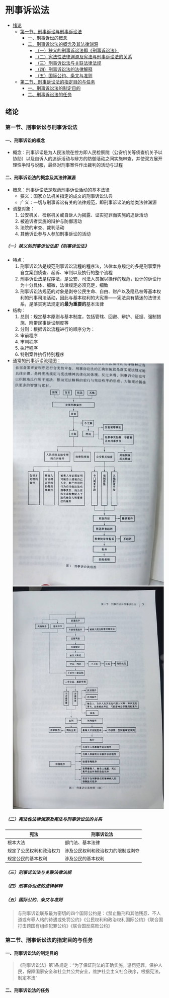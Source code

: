 # 刑事诉讼法

<!-- vim-markdown-toc GitLab -->

* [绪论](#绪论)
  * [第一节、刑事诉讼与刑事诉讼法](#第一节刑事诉讼与刑事诉讼法)
    * [一、刑事诉讼的概念](#一刑事诉讼的概念)
    * [二、刑事诉讼法的概念及其法律渊源](#二刑事诉讼法的概念及其法律渊源)
      * [（一）狭义的刑事诉讼法即《刑事诉讼法》](#一狭义的刑事诉讼法即刑事诉讼法)
      * [（二）宪法性法律渊源及宪法与刑事诉讼法的关系](#二宪法性法律渊源及宪法与刑事诉讼法的关系)
      * [（三）刑事诉讼法与关联法律法规](#三刑事诉讼法与关联法律法规)
      * [（四）刑事诉讼法的法律解释](#四刑事诉讼法的法律解释)
      * [（五）国际公约、条文与准则](#五国际公约条文与准则)
  * [第二节、刑事诉讼法的指定目的与任务](#第二节刑事诉讼法的指定目的与任务)
    * [一、刑事诉讼法的制定目的](#一刑事诉讼法的制定目的)
    * [二、刑事诉讼法的任务](#二刑事诉讼法的任务)

<!-- vim-markdown-toc -->

## 绪论
### 第一节、刑事诉讼与刑事诉讼法
#### 一、刑事诉讼的概念
- 概念：刑事诉讼是为人民法院在控方即人民检察院（公安机关等侦查机关予以协助）以及自诉人的追诉活动与辩方的防御活动之间实施审查，并使双方展开理性争辩与说服，最终对刑事案件作出裁判的活动与过程

#### 二、刑事诉讼法的概念及其法律渊源
- 概念：刑事诉讼法是规范刑事诉讼活动的基本法律
  - 狭义：国家立法机关指定的成文的刑事诉讼法典
  - 广义：一切与刑事诉讼有关的法律规范，即刑事诉讼法的给类法律渊源
- 调整对象：
  1. 公安机关、检察机关或自诉人为揭露、证实犯罪而实施的追诉活动
  2. 被追诉者实施的辩护与防御活动
  3. 法院的审查、裁判活动
  4. 其他诉讼参与人参加刑事诉讼的活动

##### （一）狭义的刑事诉讼法即《刑事诉讼法》
- 特点：
  1. 刑事诉讼法是规范刑事诉讼流程的程序法，法律本身规定的多是刑事案件自立案到侦查、起诉、审判以及执行的整个流程
  2. 刑事诉讼法是程序法，是公安、司法人员据以操作的规范，设计的诉讼行为十分具体、细微，法律规定必须充足，细致
  3. 刑事诉讼法规范的对象是剥夺公民生命、自由、财产以及隐私权等基本权利的刑事司法活动，因此与基本权利的大宪章——宪法具有情迷的法律关系，是落实宪法规定的**最为重要的**基本法律
- 结构：
  1. 总则：规定基本原则与基本制度，包括管辖、回避、辩护、证据、强制措施、附带民事诉讼制度等
  2. 分则：根据诉讼流程进行的顺序分为：
    1. 审前程序
    2. 审判程序
    3. 执行程序
    4. 特别案件执行特别程序
- 通常的刑事诉讼流程图：![24](img/24.png) ![25](img/25.png)


##### （二）宪法性法律渊源及宪法与刑事诉讼法的关系
| 宪法                     | 刑事诉讼法                         |
|--------------------------|------------------------------------|
| 根本大法                 | 部门法、基本法律                   |
| 规定了公民权利和政治权力 | 涉及公民权利和政治权力的限制或剥夺 |
| 规定公民的基本权利       | 涉及公民的基本权利                 |

##### （三）刑事诉讼法与关联法律法规

##### （四）刑事诉讼法的法律解释

##### （五）国际公约、条文与准则
> 与刑事诉讼联系最为密切的四个国际公约是：《禁止酷刑和其他残忍、不人道或有辱人格的待遇或处罚公约》《公民权利和政治权利国际公约》《联合国打击跨国有组织犯罪公约》《联合国反腐败公约》

### 第二节、刑事诉讼法的指定目的与任务
#### 一、刑事诉讼法的制定目的
> 《刑事诉讼法》第1条规定：“为了保证刑法的正确实施，惩罚犯罪，保护人民，保障国家安全和社会共公共安全，维护社会主义社会秩序，根据宪法，制定本法”

#### 二、刑事诉讼法的任务

